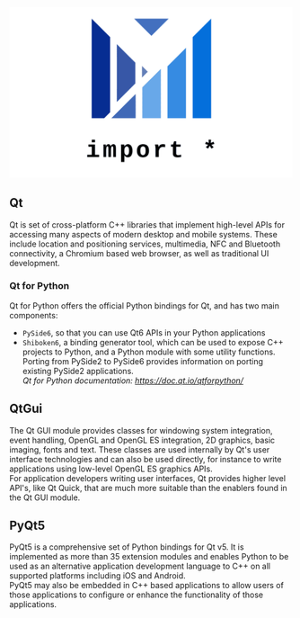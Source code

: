 <img src="logo_g.png">

## Qt
Qt is set of cross-platform C++ libraries that implement high-level APIs for accessing many aspects of modern desktop and mobile systems. These include location and positioning services, multimedia, NFC and Bluetooth connectivity, a Chromium based web browser, as well as traditional UI development. <br />

### Qt for Python <br />
Qt for Python offers the official Python bindings for Qt, and has two main components: <br />
- `PySide6`, so that you can use Qt6 APIs in your Python applications
- `Shiboken6`, a binding generator tool, which can be used to expose C++ projects to Python, and a Python module with some utility functions. <br />
Porting from PySide2 to PySide6 provides information on porting existing PySide2 applications. <br />
*Qt for Python documentation: https://doc.qt.io/qtforpython/*

## QtGui
The Qt GUI module provides classes for windowing system integration, event handling, OpenGL and OpenGL ES integration, 2D graphics, basic imaging, fonts and text. These classes are used internally by Qt's user interface technologies and can also be used directly, for instance to write applications using low-level OpenGL ES graphics APIs. <br />
For application developers writing user interfaces, Qt provides higher level API's, like Qt Quick, that are much more suitable than the enablers found in the Qt GUI module.

## PyQt5
PyQt5 is a comprehensive set of Python bindings for Qt v5. It is implemented as more than 35 extension modules and enables Python to be used as an alternative application development language to C++ on all supported platforms including iOS and Android. <br /> PyQt5 may also be embedded in C++ based applications to allow users of those applications to configure or enhance the functionality of those applications.
